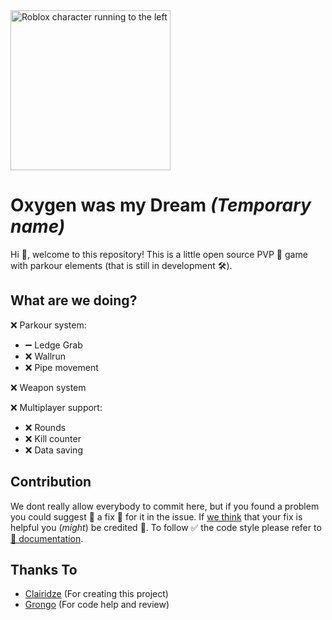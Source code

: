 <picture>
  <img alt="Roblox character running to the left" src="https://github.com/user-attachments/assets/71d1cb4b-dd73-407d-88f0-45dc9b7d9c22" width=256 height=256>
</picture>

# Oxygen was my Dream *(Temporary name)*
Hi 👋, welcome to this repository! This is a little open source PVP 🤺 game with parkour elements (that is still in development 🛠️).

## What are we doing?

❌ Parkour system:
- ➖ Ledge Grab
- ❌ Wallrun
- ❌ Pipe movement

❌ Weapon system

❌ Multiplayer support:
  - ❌ Rounds
  - ❌ Kill counter
  - ❌ Data saving
  

## Contribution
We dont really allow everybody to commit here, but if you found a problem you could suggest 💬 a fix 🔧 for it in the issue. If <ins>we think</ins> that your fix is helpful you (*might*) be credited 📜.
To follow ✅ the code style please refer to [📖 documentation](https://ewiborn.github.io/Oxygen-was-my-Dream/).

## Thanks To
- [Clairidze](https://github.com/Ewiborn) (For creating this project)
- [Grongo](https://github.com/Gronmi) (For code help and review)
